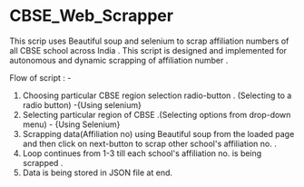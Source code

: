 # CBSE_Web_Scrapper

This scrip uses Beautiful soup and selenium to scrap  affiliation numbers of all CBSE school across India . This script is designed and implemented for autonomous and dynamic scrapping of affiliation number . 


Flow of script : - 
1. Choosing particular CBSE  region selection radio-button . (Selecting to a radio button) -{Using selenium}
2. Selecting particular region of CBSE .(Selecting options from drop-down menu) -  {Using Selenium}
3. Scrapping data(Affiliation no) using Beautiful soup  from the loaded page and then click on next-button to scrap other school's affiliation no. .
4. Loop continues from  1-3 till each school's affiliation no. is being scrapped .
5. Data is being stored in JSON file at end.
